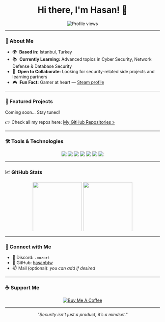 <h1 align="center">Hi there, I'm Hasan! 👋</h1>

<p align="center">
  <img src="https://komarev.com/ghpvc/?username=PartineS&style=for-the-badge&label=PROFILE+VIEWS&color=blue" alt="Profile views" />
</p>

---

### 🧠 About Me

- 🌍 &nbsp;**Based in:** Istanbul, Turkey  
- 📚 &nbsp;**Currently Learning:** Advanced topics in Cyber Security, Network Defense & Database Security  
- 💼 &nbsp;**Open to Collaborate:** Looking for security-related side projects and learning partners  
- 🎮 &nbsp;**Fun Fact:** Gamer at heart — [Steam profile](https://steamcommunity.com/profiles/76561198806946457/)  

---

### 🚀 Featured Projects
Coming soon... Stay tuned!

👉 Check all my repos here: [My GitHub Repositories »](https://github.com/PartineS?tab=repositories)

---

### 🛠️ Tools & Technologies

<p align="center">
  <img src="https://img.shields.io/badge/C-00599C?style=for-the-badge&logo=c&logoColor=white"/>
  <img src="https://img.shields.io/badge/C++-004482?style=for-the-badge&logo=c%2B%2B&logoColor=white"/>
  <img src="https://img.shields.io/badge/C%23-239120?style=for-the-badge&logo=c-sharp&logoColor=white"/>
  <img src="https://img.shields.io/badge/Python-3776AB?style=for-the-badge&logo=python&logoColor=white"/>
  <img src="https://img.shields.io/badge/JavaScript-F7DF1E?style=for-the-badge&logo=javascript&logoColor=black"/>
  <img src="https://img.shields.io/badge/Linux-FCC624?style=for-the-badge&logo=linux&logoColor=black"/>
  <img src="https://img.shields.io/badge/MySQL-4479A1?style=for-the-badge&logo=mysql&logoColor=white"/>
</p>

---

### 📈 GitHub Stats

<p align="center">
  <img src="https://github-readme-stats.vercel.app/api?username=PartineS&show_icons=true&theme=tokyonight&hide=contribs&border_radius=8" height="160"/>
  <img src="https://github-readme-stats.vercel.app/api/top-langs/?username=PartineS&layout=compact&theme=tokyonight&border_radius=8" height="160"/>
</p>

---

### 🤝 Connect with Me

- 💬 Discord: `.mozort`  
- 🧭 GitHub: [hasanbtw](https://github.com/hasanbtw)  
- 📫 Mail (optional): _you can add if desired_

---

### ☕ Support Me

<p align="center">
  <a href="https://www.buymeacoffee.com/hasanbtw">
    <img src="https://img.shields.io/badge/Buy%20Me%20a%20Coffee-FFDD00?style=for-the-badge&logo=buy-me-a-coffee&logoColor=black" alt="Buy Me A Coffee"/>
  </a>
</p>

---

<p align="center">
  <i>"Security isn’t just a product, it’s a mindset."</i>
</p>
